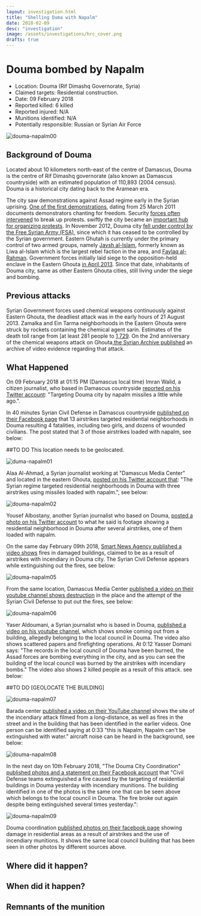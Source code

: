 ```yaml
---
layout: investigation.html
title: "Shelling Duma with Napalm"
date: 2018-02-09
desc: "investigation"
image: /assets/investigations/hrc_cover.png
drafts: true
---
```


# Douma bombed by Napalm

- Location: Douma (Rif Dimashq Governorate, Syria)
- Claimed targets: Residential construction.
- Date: 09 February 2018
- Reported killed: 6 killed
- Reported injured: N/A
- Munitions identified: N/A
- Potentially responsible: Russian or Syrian Air Force

![douma-napalm00](/assets/douma-napalm00.jpg)

## Background of Douma

Located about 10 kilometers north-east of the centre of Damascus, Douma is the centre of Rif Dimashq governorate (also known as Damascus countryside) with an estimated population of 110,893 (2004 census). Douma is a historical city dating back to the Aramean era.

The city saw demonstrations against Assad regime early in the Syrian uprising. [One of the first demonstrations](https://www.youtube.com/watch?v=MesN-sNruLs), dating from 25 March 2011 documents demonstrators chanting for freedom. Security [forces often intervened](https://youtu.be/Qn7J7hXFPNE?t=5m20s) to break up protests. swiftly the city became an [important hub for organizing protests](https://www.youtube.com/watch?v=oytok3Zdc94). In November 2012, Douma city [fell under control by the Free Syrian Army (FSA)](https://www.youtube.com/watch?v=nmjfla6qaY4), since which it has ceased to be controlled by the Syrian government.
Eastern Ghutah is currently under the primary control of two armed groups, namely [Jaysh al-Islam](https://www.jaishalislam.com/), formerly known as Liwa al-Islam which is the largest rebel faction in the area, and [Faylaq al-Rahman](http://alrahmancorps.com/).
Government forces initially laid siege to the opposition-held enclave in the Eastern Ghouta [in April 2013](http://www.ohchr.org/Documents/HRBodies/HRCouncil/CoISyria/A-HRC-37-72_EN.pdf). Since that date, inhabitants of Douma city, same as other Eastern Ghouta cities, still living under the siege and bombing.

## Previous attacks

Syrian Government forces used chemical weapons continuously against Eastern Ghouta, the deadliest attack was in the early hours of 21 August 2013.  Zamalka and  Ein Tarma neighborhoods in the Eastern Ghouta were struck by rockets containing the chemical agent sarin. Estimates of the death toll range from [at least 281 people[](https://www.diplomatie.gouv.fr/IMG/pdf/Syrian_Chemical_Programme.pdf) to [1,729](https://www.dailystar.com.lb/News/Middle-East/2013/Aug-22/228268-bodies-still-being-found-after-alleged-syria-chemical-attack-opposition.ashx).
On the 2nd anniversary of the chemical weapons attack on Ghouta,[the Syrian Archive published](https://syrianarchive.org/en/investigations/Press-Release-of-the-Chemical-Weapons-Attack-on-Damascus.html) an archive of video evidence regarding that attack.

## What Happened

On 09 February 2018 at 01:15 PM (Damascus local time) Imran Walid, a citizen journalist, who based in Damascus countryside [reported on his Twitter account](https://twitter.com/Omran_Almansi/status/961921399232311296): "Targeting Douma city by napalm missiles a little while ago.".

In 40 minutes Syrian Civil Defense in Damascus countryside [published on their Facebook page](https://www.facebook.com/SCDrifdimashq/posts/2092827634075868) that 13 airstrikes targeted residential neighborhoods in Douma resulting 4 fatalities, including two girls, and dozens of wounded civilians. The post stated that 3 of those airstrikes loaded with napalm, see below:

##TO DO
This location needs to be geolocated.

![duma-napalm01](/assets/douma-napalm01.jpg)

Alaa Al-Ahmad, a Syrian journalist working at "Damascus Media Center" and located in the eastern Ghouta, [posted on his Twitter account that](https://twitter.com/Press_Alaaahmad/status/961935319108071424): "The Syrian regime targeted residential neighborhoods in Douma with three airstrikes using missiles loaded with napalm.", see below:

![douma-napalm02](/assets/douma-napalm02.jpg)

Yousef Albostany, another Syrian journalist who based on Douma, [posted a photo on his Twitter account](https://twitter.com/YousefAlbostany/status/961981527868440577) to what he said is footage showing a residential neighborhood in Douma after several airstrikes, one of them loaded with napalm.

On the same day February 09th 2018, [Smart News Agency published a video shows](https://www.youtube.com/watch?v=CUDnCmLVUTc) fires in damaged buildings, claimed to be as a result of airstrikes with incendiary in Douma city. The Syrian Civil Defense appears while extinguishing out the fires, see below:

![douma-napalm05](/assets/douma-napalm05.jpg)

From the same location, Damascus Media Center [published a video on their youtube channel shows destruction](https://www.youtube.com/watch?v=7N_aCjMEPbs) in the place and the attempt of the Syrian Civil Defense to put out the fires, see below:

![douma-napalm06](/assets/douma-napalm06.jpg)

Yaser Aldoumani, a Syrian journalist who is based in Douma, [published a video on his youtube channel](https://www.youtube.com/watch?v=uiXle6468Zc), which shows smoke coming out from a building, allegedly belonging to the local council in Douma. The video also shows scattered papers and firefighting operations. At 0:12 Yasser Domani says: "The records in the local council of Douma have been burned, the Assad forces are bombing everything in the city, and as you can see the building of the local council was burned by the airstrikes with incendiary bombs." The video also shows 2 killed people as a result of this attack. see below:

##TO DO [GEOLOCATE THE BUILDING]

![douma-napalm07](/assets/douma-napalm07.jpg)

Barada center [published a video on their YouTube channel](https://www.youtube.com/watch?v=wK2PbJNvci0) shows the site of the incendiary attack filmed from a long-distance, as well as fires in the street and in the building that has been identified in the earlier videos. One person can be identified saying at 0:33 "this is Napalm,  Napalm can't be extinguished with water." aircraft noise can be heard in the background, see below:

![douma-napalm08](/assets/douma-napalm08.jpg)

In the next day on 10th February 2018, "The Douma City Coordination" [published photos and a statement on their Facebook account](https://www.facebook.com/Douma.Revolution.2011/posts/1672415679506007) that "Civil Defense teams extinguished a fire caused by the targeting of residential buildings in Douma yesterday with incendiary munitions. The building identified in one of the photos is the same one that can be seen above which belongs to the local council in Douma.  The fire broke out again despite being extinguished several times yesterday.":

![douma-napalm09](/assets/douma-napalm09.png)

Douma coordination [published photos on their facebook page](https://www.facebook.com/Douma.Revolution/posts/735589393318321) showing damage in residential areas as a result of airstrikes and the use of incendiary munitions. It shows the same local council building that has been seen in other photos by different sources above.

## Where did it happen?


## When did it happen?


## Remnants of the munition
